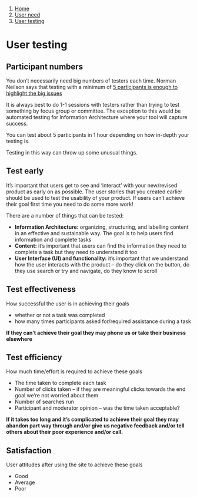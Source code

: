 1.  [Home](/)
2.  [User need](/users/user-need)
3.  [User testing](#)

# User testing

## Participant numbers

You don’t necessarily need big numbers of testers each time. Norman Neilson says that testing with a minimum of [5 participants is enough to highlight the big issues](https:/www.nngroup.com/articles/why-you-only-need-to-test-with-5-users/)

It is always best to do 1-1 sessions with testers rather than trying to test something by focus group or committee. The exception to this would be automated testing for Information Architecture where your tool will capture success.

You can test about 5 participants in 1 hour depending on how in-depth your testing is.

Testing in this way can throw up some unusual things.

## Test early

It’s important that users get to see and ‘interact’ with your new/revised product as early on as possible. The user stories that you created earlier should be used to test the usability of your product. If users can’t achieve their goal first time you need to do some more work!

There are a number of things that can be tested:

*   **Information Architecture:** organizing, structuring, and labelling content in an effective and sustainable way. The goal is to help users find information and complete tasks
*   **Content:** it’s important that users can find the information they need to complete a task but they need to understand it too
*   **User Interface (UI) and functionality:** it’s important that we understand how the user interacts with the product – do they click on the button, do they use search or try and navigate, do they know to scroll

## Test effectiveness

How successful the user is in achieving their goals

*   whether or not a task was completed
*   how many times participants asked for/required assistance during a task

**If they can’t achieve their goal they may phone us or take their business elsewhere**

## Test efficiency

How much time/effort is required to achieve these goals

*   The time taken to complete each task
*   Number of clicks taken – if they are meaningful clicks towards the end goal we’re not worried about them
*   Number of searches run
*   Participant and moderator opinion – was the time taken acceptable?

****If it takes too long and it’s complicated to achieve their goal they may abandon part way through and/or give us negative feedback and/or tell others about their poor experience and/or call.****

## Satisfaction

User attitudes after using the site to achieve these goals

*   Good
*   Average
*   Poor
